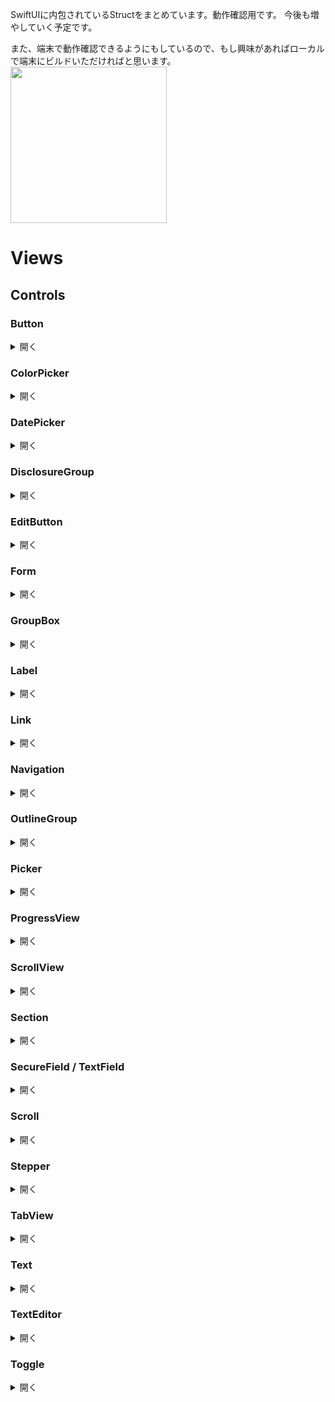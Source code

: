 SwiftUIに内包されているStructをまとめています。動作確認用です。
今後も増やしていく予定です。

また、端末で動作確認できるようにもしているので、もし興味があればローカルで端末にビルドいただければと思います。
<img src="https://user-images.githubusercontent.com/25924137/117632844-703bd400-b1b8-11eb-9af0-927118808902.gif" width="250">


# Views 
## Controls
### Button
<details><summary>開く</summary>
<img src="https://user-images.githubusercontent.com/25924137/117438823-0c719b00-af6d-11eb-98c1-e80ff0991677.gif" width="250">

```swift
    @State var number = 0
    var body: some View {
        VStack {
            Text("\(number)")
                .padding()
            Button(action: {
                    number = number + 1
            }) {
                Text("DefaultButtonStyle")
            }.buttonStyle(DefaultButtonStyle())

            Button(action: {
                    number = number + 1
            }) {
                Text("PlainButtonStyle")
            }.buttonStyle(PlainButtonStyle())

            Button(action: {
                    number = number + 1
            }) {
                Text("BorderlessButtonStyle")
            }.buttonStyle(BorderlessButtonStyle())
        }
    }
```

</details>
    
### ColorPicker
<details><summary>開く</summary>
<img src="https://user-images.githubusercontent.com/25924137/117438829-0f6c8b80-af6d-11eb-9554-3e1b57cf2dd1.gif" width="250">

```swift
    @State private var selectedColor = Color.red
    var body: some View {
        ColorPicker("ColorPicker", selection: $selectedColor)
            .frame(width: 150)
    }
```
    
</details>

### DatePicker
<details><summary>開く</summary>
<img src="https://user-images.githubusercontent.com/25924137/117438850-11364f00-af6d-11eb-9e29-9898db12f2c2.gif" width="250">

```swift
    @State private var date = Date()    
    var body: some View {
        VStack {
            DatePicker(selection: $date, displayedComponents: [.date]) {
                Text("displayedComponents .date")
            }.padding()
            DatePicker(selection: $date, displayedComponents: [.hourAndMinute]) {
                Text("displayedComponents .hourAndMinute")
            }.padding()
        }
    }
```

<img src="https://user-images.githubusercontent.com/25924137/117438860-14c9d600-af6d-11eb-8afd-5c6ff1033765.gif" width="250">

```swift
    @State private var date = Date()

    var body: some View {
        ScrollView(.vertical){
            VStack {
                DatePicker(selection: $date) {
                    Text("CompactDatePickerStyle")
                }.datePickerStyle(CompactDatePickerStyle())
                
                DatePicker(selection: $date) {
                    Text("GraphicalDatePickerStyle")
                }.datePickerStyle(GraphicalDatePickerStyle())

                DatePicker(selection: $date) {
                    Text("WheelDatePickerStyle")
                }.datePickerStyle(WheelDatePickerStyle())

                DatePicker(selection: $date) {
                    Text("DefaultDatePickerStyle")
                }.datePickerStyle(DefaultDatePickerStyle())
            }
        }
    }
```
</details>

### DisclosureGroup
<details><summary>開く</summary>
<img src="https://user-images.githubusercontent.com/25924137/117438865-15fb0300-af6d-11eb-9347-c9dd763dac5a.gif" width="250">

```swift
    struct ToggleStates {
        var oneIsOn: Bool = false
        var twoIsOn: Bool = true
    }
    @State private var toggleStates = ToggleStates()
    @State private var topExpanded: Bool = true

    var body: some View {
        VStack {
            DisclosureGroup("Items", isExpanded: $topExpanded) {
                Toggle("Toggle 1", isOn: $toggleStates.oneIsOn)
                Toggle("Toggle 2", isOn: $toggleStates.twoIsOn)
                DisclosureGroup("Sub-items") {
                    Text("Sub-item 1")
                }
            }.padding()
        }
    }
```
</details>

### EditButton
<details><summary>開く</summary>
<img src="https://user-images.githubusercontent.com/25924137/117438868-16939980-af6d-11eb-8972-db26a8d26278.gif" width="250">

```swift
    @Environment(\.editMode) var editMode
    @State private var fruits = [
        "Apple",
        "Banana",
        "Papaya",
        "Mango"
    ]

    var body: some View {
        VStack {
            NavigationView{
                List {
                    ForEach(
                        fruits,
                        id: \.self
                    ) { fruit in
                        Text(fruit)
                    }
                    .onDelete { self.fruits.remove(atOffsets: $0) }
                    .onMove { self.fruits.move(fromOffsets: $0, toOffset: $1) }
                }
                .navigationTitle("Fruits")
                .toolbar { EditButton() }
            }
            Text(String(describing: editMode?.wrappedValue))
        }
    }
```
</details>

### Form
<details><summary>開く</summary>
<img width="250" alt="Form" src="https://user-images.githubusercontent.com/25924137/117439289-a33e5780-af6d-11eb-8b15-8d1674cf1224.png">

```swift
    @State var toggleState = false
    var body: some View {
        VStack {
            Form {
                Section(header: Text("Text")) {
                    Text("item 1")
                    Text("item 2")
                }
                Section(header: Text("Toggle")) {
                    Toggle(isOn: $toggleState) {
                        Text("item 3")
                    }
                }
                Section(header: Text("Button")) {
                    Button(action: {}) {
                        Text("item 4")
                    }
                }
            }
        }
    }
```
</details>

### GroupBox
<details><summary>開く</summary>
<img width="250" alt="GroupBox" src="https://user-images.githubusercontent.com/25924137/117439301-a76a7500-af6d-11eb-9a38-07ef5aacaee3.png">

```swift
    var body: some View {
        GroupBox(
            label: Label("Heart Rate", systemImage: "heart.fill").foregroundColor(.red)
        ) {
            Text("Your hear rate is 90 BPM.")
        }.padding()
```
</details>

### Label
<details><summary>開く</summary>
<img width="250" alt="Label" src="https://user-images.githubusercontent.com/25924137/117446032-7b9fbd00-af76-11eb-9fe8-32d557ed848b.png">

```swift
    var body: some View {
        VStack {
            Label("Label", systemImage: "42.circle")
                .padding()
            Label("Label: TitleOnlyLabelStyle", systemImage: "bolt.fill")
                .padding()
                .labelStyle(TitleOnlyLabelStyle())
            Label("Label: IconOnlyLabelStyle", systemImage: "bolt.fill")
                .padding()
                .labelStyle(IconOnlyLabelStyle())
            Label("Label: TitleAndIconLabelStyle", systemImage: "bolt.fill")
                .padding()
                .labelStyle(TitleAndIconLabelStyle())
            Label {
                Text("bbbb")
                    .font(.body)
                    .foregroundColor(.primary)
                Text("cccc")
                    .font(.subheadline)
                    .foregroundColor(.secondary)
            } icon: {
                Circle()
                    .fill(Color.red)
                    .frame(width: 44, height: 44, alignment: .center)
                    .overlay(Text("aaa"))
            }
        }
```
</details>

### Link
<details><summary>開く</summary>
<img src="https://user-images.githubusercontent.com/25924137/117447487-8e1af600-af78-11eb-973f-484eb1970fba.gif" width="250">

```swift
    var body: some View {
        Link(destination: URL(string: "https://www.google.com/?hl=ja")!) {
            Text("googleを開く")
        }.padding()
        .font(.title)
        .foregroundColor(.green)
    }
```
</details>

### Navigation
<details><summary>開く</summary>
<img src="https://user-images.githubusercontent.com/25924137/117452306-8eb68b00-af7e-11eb-98a9-c65db6d0945e.gif" width="250">

<img src="https://user-images.githubusercontent.com/25924137/117451065-f9ff5d80-af7c-11eb-8f55-dbe25beccbee.gif" width="250">

```swift
    var body: some View {
        VStack {
            NavigationView {
                List {
                    NavigationLink(destination: ButtonView()) {
                        Text("Button Page")
                    }
                    NavigationLink(destination: ColorPickerView()) {
                        Text("ColorPicker Page")
                    }
                }
            }.navigationViewStyle(StackNavigationViewStyle())
            
            NavigationView {
                List {
                    NavigationLink(destination: ButtonView()) {
                        Text("Button Page")
                    }
                    NavigationLink(destination: ColorPickerView()) {
                        Text("ColorPicker Page")
                    }
                }
           }.navigationViewStyle(DoubleColumnNavigationViewStyle())            
        }.navigationBarTitle(Text("Navigation"))
```
</details>

### OutlineGroup
<details><summary>開く</summary>
<img src="https://user-images.githubusercontent.com/25924137/117474990-82d6c300-af96-11eb-904d-5d57c5ad7173.gif" width="250">

```swift
    struct FileItem: Hashable, Identifiable, CustomStringConvertible {
        var id: Self { self }
        var name: String
        var children: [FileItem]? = nil
        var description: String {
            switch children {
            case nil:
                return "📄 \(name)"
            case .some(let children):
                return children.isEmpty ? "📂 \(name)" : "📁 \(name)"
            }
        }
    }

    let data =
      FileItem(name: "users", children:
        [FileItem(name: "user1234", children:
          [FileItem(name: "Photos", children:
            [FileItem(name: "photo001.jpg"),
             FileItem(name: "photo002.jpg")]),
           FileItem(name: "Movies", children:
             [FileItem(name: "movie001.mp4")]),
              FileItem(name: "Documents", children: [])
          ]),
         FileItem(name: "newuser", children:
           [FileItem(name: "Documents", children: [])
           ])
        ])
    
    var body: some View {
        VStack {
            OutlineGroup(data, id: \.id, children: \.children) { item in
                Text("\(item.description)")
            }.padding()
        }
    }
```
</details>

### Picker
<details><summary>開く</summary>
<img src="https://user-images.githubusercontent.com/25924137/117484006-7c017d80-afa1-11eb-9c34-658a624826c7.gif" width="250">

```swift
enum Flavor: String, CaseIterable, Identifiable {
    case chocolate
    case vanilla
    case strawberry
    
    var id: String { self.rawValue }
}

enum Topping: String, CaseIterable, Identifiable {
    case nuts
    case cookies
    case blueberries
    
    var id: String { self.rawValue }
}

extension Flavor {
    var suggestedTopping: Topping {
        switch self {
        case .chocolate: return .nuts
        case .vanilla: return .cookies
        case .strawberry: return .blueberries
        }
    }
}

struct PickerView: View {
    @State private var selectedFlavor = Flavor.chocolate
    @State private var suggestedTopping: Topping = .cookies
    
    var body: some View {
        VStack {
            Picker(selection: $selectedFlavor, label: Text("Flavor")) {
                ForEach(Flavor.allCases) { flavor in
                    Text(flavor.rawValue.capitalized)
                }
            }
            Text("Selected flavor: \(selectedFlavor.rawValue)")
            Divider()
            Picker(selection: $selectedFlavor, label: Text("Suggest a topping for:")) {
                ForEach(Flavor.allCases) { flavor in
                    Text(flavor.rawValue.capitalized).tag(flavor.suggestedTopping)
                }
            }
            Text("suggestedTopping: \(suggestedTopping.rawValue)")
        }
    }
}
```

<img src="https://user-images.githubusercontent.com/25924137/117484014-7e63d780-afa1-11eb-9e0c-a4bcb83060e2.gif" width="250">


```swift
    @State private var selectedFlavor1 = Flavor.chocolate
    @State private var selectedFlavor2 = Flavor.chocolate
    @State private var selectedFlavor3 = Flavor.chocolate
    @State private var selectedFlavor4 = Flavor.chocolate

    var body: some View {
        ScrollView(.vertical) {
            VStack {
                Picker(selection: $selectedFlavor1, label: Text("Flavor: MenuPickerStyle")) {
                    Text("Chocolate").tag(Flavor.chocolate)
                    Text("Vanilla").tag(Flavor.vanilla)
                    Text("Strawberry").tag(Flavor.strawberry)
                }.pickerStyle(MenuPickerStyle())
                Text("Selected flavor: \(selectedFlavor1.rawValue)")
                
                Picker(selection: $selectedFlavor2, label: Text("Flavor: WheelPickerStyle")) {
                    Text("Chocolate").tag(Flavor.chocolate)
                    Text("Vanilla").tag(Flavor.vanilla)
                    Text("Strawberry").tag(Flavor.strawberry)
                }.pickerStyle(WheelPickerStyle())
                Text("WheelPickerStyle Selected flavor: \(selectedFlavor2.rawValue)")

                Picker(selection: $selectedFlavor3, label: Text("Flavor: WheelPickerStyle")) {
                    Text("Chocolate").tag(Flavor.chocolate)
                    Text("Vanilla").tag(Flavor.vanilla)
                    Text("Strawberry").tag(Flavor.strawberry)
                }.pickerStyle(InlinePickerStyle())
                Text("InlinePickerStyle Selected flavor: \(selectedFlavor3.rawValue)")

                Spacer(minLength: 50)
                Picker(selection: $selectedFlavor4, label: Text("Flavor: SegmentedPickerStyle")) {
                    Text("Chocolate").tag(Flavor.chocolate)
                    Text("Vanilla").tag(Flavor.vanilla)
                    Text("Strawberry").tag(Flavor.strawberry)
                }.pickerStyle(SegmentedPickerStyle())
                Text("SegmentedPickerStyle Selected flavor: \(selectedFlavor4.rawValue)")
        }
   }
```
</details>

### ProgressView
<details><summary>開く</summary>
<img src="https://user-images.githubusercontent.com/25924137/117488321-3a73d100-afa7-11eb-832c-3659ff5a60c6.gif" width="250">

```swift
    @State private var progress = 0.0
    private let total = 1.0
    
    var body: some View {
        VStack {
            ProgressView("DefaultProgressViewStyle", value: progress, total: total)
                .padding()
            Button("More", action: {
                if (progress + 0.05) < total {
                    progress += 0.05
                } else {
                    progress = total
                }
            })
            
            ProgressView("LinearProgressViewStyle", value: 0.25, total: total)
                .progressViewStyle(LinearProgressViewStyle())
                .padding()

            ProgressView("CircularProgressViewStyle", value: 0.75, total: total)
                .progressViewStyle(CircularProgressViewStyle())
                .padding()

        }
    }
```
</details>
    
### ScrollView
<details><summary>開く</summary>
<img src="https://user-images.githubusercontent.com/25924137/117526096-cdd7f100-affd-11eb-8d80-2d6f56fd86f1.gif" width="250">

```swift
        VStack {
            ScrollView(.horizontal) {
                Text(".horizontal test test test test test test test test test test test test test test test test test test test test test test test test test test test test test test test test")
            }.padding()
            
            ScrollView(.horizontal, showsIndicators: false) {
                Text(".horizontal showIndicators: false test test test test test test test test test test test test test test test test test test test test test test test test test test test test test test test test")
            }.padding()

            ScrollView {
                ScrollViewReader { value in
                    Button("Jump to 30") {
                        withAnimation {
                            value.scrollTo(30, anchor: .top)
                        }
                    }
                    ForEach(1..<51) { index in
                        Image(systemName: "\(index).square")
                            .font(.largeTitle)
                            .frame(height: 70)
                            .id(index)
                    }
                }
            }
        }
```
</details>
    
### Section
<details><summary>開く</summary>
<img src="https://user-images.githubusercontent.com/25924137/117526810-91f35a80-b002-11eb-9b42-de8300fc3d1e.gif" width="250">


```swift
    @State private var selectedValue = "C++"
    var body: some View {
        VStack {
            List {
                Section(header: Text("header 果物"), footer: Text("footer 果物")) {
                    Text("桃")
                    Text("りんご")
                    Text("みかん")
                }
                Section(header: Text("header 野菜"), footer: Text("footer 野菜")) {
                    Text("きゅうり")
                    Text("トマト")
                    Text("なす")
                }
            }.frame(height:450)
            Form {
                Section(header: Text("header プログラミング言語"), footer: Text("footer プログラミング言語")) {
                    Picker("プログラミング言語", selection: $selectedValue) {
                        Text("C++").tag("C++")
                        Text("Kotlin").tag("Kotlin")
                        Text("Swift").tag("Swift")
                    }
                }
            }
        }
    }
```
</details>
    
### SecureField / TextField
<details><summary>開く</summary>
<img src="https://user-images.githubusercontent.com/25924137/117527022-c4518780-b003-11eb-91ed-c6630802521c.gif" width="250">

```swift
    @State private var username: String = ""
    @State private var password: String = ""

    var body: some View {
        VStack {
            TextField(
                "User name (email address)",
                text: $username)
                .autocapitalization(.none)
                .disableAutocorrection(true)
                .border(Color(UIColor.separator))
                .padding()
            SecureField(
                "Password",
                text: $password
            ) {
                print("ログイン")
            }
            .border(Color(UIColor.separator))
            .padding()
        }
    }
```
</details>
    
### Scroll
<details><summary>開く</summary>
<img src="https://user-images.githubusercontent.com/25924137/117529845-02a37280-b015-11eb-9913-a1d2b6a8edd5.gif" width="250">

```swift
    @State private var speed = 50.0
    @State private var isEditing = false

    var body: some View {
        VStack {
            Slider(
                value: $speed,
                in: 0...100,
                step: 5,
                onEditingChanged: { editing in
                    isEditing = editing
                },
                minimumValueLabel: Text("0"),
                maximumValueLabel: Text("100")
            ) {
                Text("Speed")
            }
            Text("\(speed)")
                .foregroundColor(isEditing ? .red : .blue)
        }.padding()
    }
```
</details>
    
### Stepper
<details><summary>開く</summary>
<img src="https://user-images.githubusercontent.com/25924137/117530207-d25cd380-b016-11eb-935a-ee96329680dd.gif" width="250">

```swift
    @State private var value1 = 0
    @State private var value2 = 0
    let colors: [Color] = [.orange, .red, .gray, .blue,
                           .green, .purple, .pink]

    func incrementStep() {
        value1 += 1
        if value1 >= colors.count { value1 = 0 }
    }

    func decrementStep() {
        value1 -= 1
        if value1 < 0 { value1 = colors.count - 1 }
    }

    var body: some View {
        VStack {
            Stepper(onIncrement: incrementStep,
                onDecrement: decrementStep) {
                Text("Value: \(value1) Color: \(colors[value1].description)")
            }
            .padding(10)
            .background(colors[value1])
            
            Stepper(value: $value2,
                    in: 1...50,
                    step: 5) {
                Text("Current: \(value2) in 1...50 stepping by 5")
            }.padding(10)
        }
    }
```
</details>

### TabView
<details><summary>開く</summary>
<img src="https://user-images.githubusercontent.com/25924137/117530611-033e0800-b019-11eb-9c89-f93c08b11b01.gif" width="250">

```swift
    @State private var selection = 1
    var body: some View {
        VStack {
            Text("selection: \(selection)")

            TabView(selection: $selection) {
                Text("The First Tab")
                    .tabItem {
                        Image(systemName: "1.square.fill")
                        Text("First")
                    }
                    .tag(1)
                Text("Another Tab")
                    .tabItem {
                        Image(systemName: "2.square.fill")
                        Text("Second")
                    }
                    .tag(2)
                Text("The Last Tab")
                    .tabItem {
                        Image(systemName: "3.square.fill")
                        Text("Third")
                    }
                    .tag(3)
            }
            .font(.headline)
            
        }
    }
```
</details>
    
### Text
<details><summary>開く</summary>
<img width="250" alt="Text" src="https://user-images.githubusercontent.com/25924137/117530858-68dec400-b01a-11eb-996d-0ff32aa6f27a.png">

```swift
    var body: some View {
        VStack {
            Text("Hamlet")
                .font(.title)
                .padding()
            
            Text("by William Shakespeare")
                .font(.system(size: 12, weight: .light, design: .serif))
                .italic()
                .padding()

            Text("Brevity is the soul of wit.")
                .frame(width: 100)
                .lineLimit(1)
                .padding()
        }
    }
```
</details>
    
### TextEditor
<details><summary>開く</summary>
<img src="https://user-images.githubusercontent.com/25924137/117531108-e0612300-b01b-11eb-9bd8-fe9ce1ad23ab.gif" width="250">

```swift
    @State private var fullText: String = "This is some editable text..."

    var body: some View {
        TextEditor(text: $fullText)
            .foregroundColor(Color.gray)
            .font(.custom("HelveticaNeue", size: 18))
            .lineSpacing(5)
    }
```
</details>

### Toggle
<details><summary>開く</summary>
<img src="https://user-images.githubusercontent.com/25924137/117531587-1acbbf80-b01e-11eb-91a5-088c7e0423c7.gif" width="250">

```swift
    @State private var vibrateOnRing = true
    
    var body: some View {
        Toggle("Vibrate on Ring", isOn: $vibrateOnRing)
            .toggleStyle(SwitchToggleStyle())
            .padding()
    }
```
</details>

